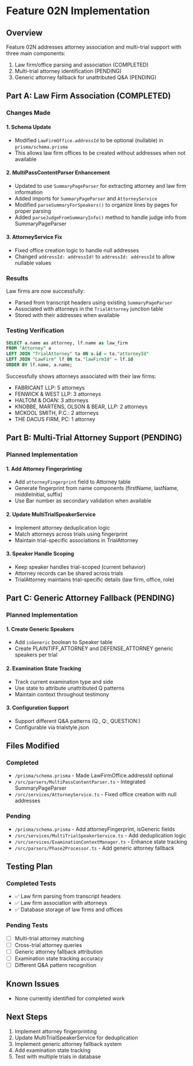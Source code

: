 # Feature 02N Implementation

## Overview
Feature 02N addresses attorney association and multi-trial support with three main components:
1. Law firm/office parsing and association (COMPLETED)
2. Multi-trial attorney identification (PENDING)
3. Generic attorney fallback for unattributed Q&A (PENDING)

## Part A: Law Firm Association (COMPLETED)

### Changes Made

#### 1. Schema Update
- Modified `LawFirmOffice.addressId` to be optional (nullable) in `prisma/schema.prisma`
- This allows law firm offices to be created without addresses when not available

#### 2. MultiPassContentParser Enhancement
- Updated to use `SummaryPageParser` for extracting attorney and law firm information
- Added imports for `SummaryPageParser` and `AttorneyService`
- Modified `parseSummaryForSpeakers()` to organize lines by pages for proper parsing
- Added `parseJudgeFromSummaryInfo()` method to handle judge info from SummaryPageParser

#### 3. AttorneyService Fix
- Fixed office creation logic to handle null addresses
- Changed `addressId: addressId!` to `addressId: addressId` to allow nullable values

### Results
Law firms are now successfully:
- Parsed from transcript headers using existing `SummaryPageParser`
- Associated with attorneys in the `TrialAttorney` junction table
- Stored with their addresses when available

### Testing Verification
```sql
SELECT a.name as attorney, lf.name as law_firm 
FROM "Attorney" a 
LEFT JOIN "TrialAttorney" ta ON a.id = ta."attorneyId" 
LEFT JOIN "LawFirm" lf ON ta."lawFirmId" = lf.id 
ORDER BY lf.name, a.name;
```

Successfully shows attorneys associated with their law firms:
- FABRICANT LLP: 5 attorneys
- FENWICK & WEST LLP: 3 attorneys
- HALTOM & DOAN: 3 attorneys
- KNOBBE, MARTENS, OLSON & BEAR, LLP: 2 attorneys
- MCKOOL SMITH, P.C.: 2 attorneys
- THE DACUS FIRM, PC: 1 attorney

## Part B: Multi-Trial Attorney Support (PENDING)

### Planned Implementation

#### 1. Add Attorney Fingerprinting
- Add `attorneyFingerprint` field to Attorney table
- Generate fingerprint from name components (firstName, lastName, middleInitial, suffix)
- Use Bar number as secondary validation when available

#### 2. Update MultiTrialSpeakerService
- Implement attorney deduplication logic
- Match attorneys across trials using fingerprint
- Maintain trial-specific associations in TrialAttorney

#### 3. Speaker Handle Scoping
- Keep speaker handles trial-scoped (current behavior)
- Attorney records can be shared across trials
- TrialAttorney maintains trial-specific details (law firm, office, role)

## Part C: Generic Attorney Fallback (PENDING)

### Planned Implementation

#### 1. Create Generic Speakers
- Add `isGeneric` boolean to Speaker table
- Create PLAINTIFF_ATTORNEY and DEFENSE_ATTORNEY generic speakers per trial

#### 2. Examination State Tracking
- Track current examination type and side
- Use state to attribute unattributed Q patterns
- Maintain context throughout testimony

#### 3. Configuration Support
- Support different Q&A patterns (Q., Q:, QUESTION:)
- Configurable via trialstyle.json

## Files Modified

### Completed
- `/prisma/schema.prisma` - Made LawFirmOffice.addressId optional
- `/src/parsers/MultiPassContentParser.ts` - Integrated SummaryPageParser
- `/src/services/AttorneyService.ts` - Fixed office creation with null addresses

### Pending
- `/prisma/schema.prisma` - Add attorneyFingerprint, isGeneric fields
- `/src/services/MultiTrialSpeakerService.ts` - Add deduplication logic
- `/src/services/ExaminationContextManager.ts` - Enhance state tracking
- `/src/parsers/Phase2Processor.ts` - Add generic attorney fallback

## Testing Plan

### Completed Tests
- ✅ Law firm parsing from transcript headers
- ✅ Law firm association with attorneys
- ✅ Database storage of law firms and offices

### Pending Tests
- [ ] Multi-trial attorney matching
- [ ] Cross-trial attorney queries
- [ ] Generic attorney fallback attribution
- [ ] Examination state tracking accuracy
- [ ] Different Q&A pattern recognition

## Known Issues
- None currently identified for completed work

## Next Steps
1. Implement attorney fingerprinting
2. Update MultiTrialSpeakerService for deduplication
3. Implement generic attorney fallback system
4. Add examination state tracking
5. Test with multiple trials in database